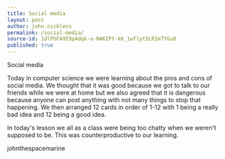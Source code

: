 ```yaml
---
title: Social media
layout: post
author: john.nickless
permalink: /social-media/
source-id: 1dlPbFA9I9pAdqk-o-NAKIPt-kK_1wflyt5LR1mTYGu8
published: true
---
```

Social media

Today in computer science we were learning about the pros and cons of social media.  We thought that it was good because we got to talk to our friends while we were at home but  we also agreed that it is dangerous because anyone can post anything with not many things to stop that happening. We then arranged 12 cards in order of 1-12 with 1 being a really bad idea and 12 being a good idea. 

In today's lesson we all as a class were being too chatty when we weren't supposed to be. This was counterproductive to our learning.

johnthespacemarine

